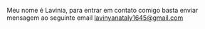 Meu nome é Lavinia, para entrar em contato comigo basta enviar mensagem ao seguinte email
lavinyanataly1645@gmail.com
